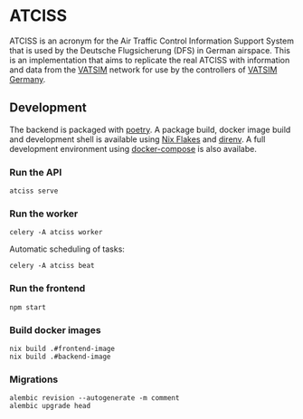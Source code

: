 # ATCISS

ATCISS is an acronym for the Air Traffic Control Information Support System that
is used by the Deutsche Flugsicherung (DFS) in German airspace. This is an
implementation that aims to replicate the real ATCISS with information and data
from the [VATSIM](https://vatsim.net/) network for use by the controllers of
[VATSIM Germany](https://vatsim-germany.org/).

## Development
The backend is packaged with [poetry](https://python-poetry.org/).
A package build, docker image build and development shell is available
using [Nix Flakes](https://nixos.wiki/wiki/Flakes) and
[direnv](https://direnv.net/). A full development environment using
[docker-compose](https://docs.docker.com/compose/) is also availabe.

### Run the API

```
atciss serve
```

### Run the worker

```
celery -A atciss worker
```

Automatic scheduling of tasks:
```
celery -A atciss beat
```

### Run the frontend

```
npm start
```

### Build docker images

```
nix build .#frontend-image
nix build .#backend-image
```

### Migrations

```
alembic revision --autogenerate -m comment
alembic upgrade head
```
